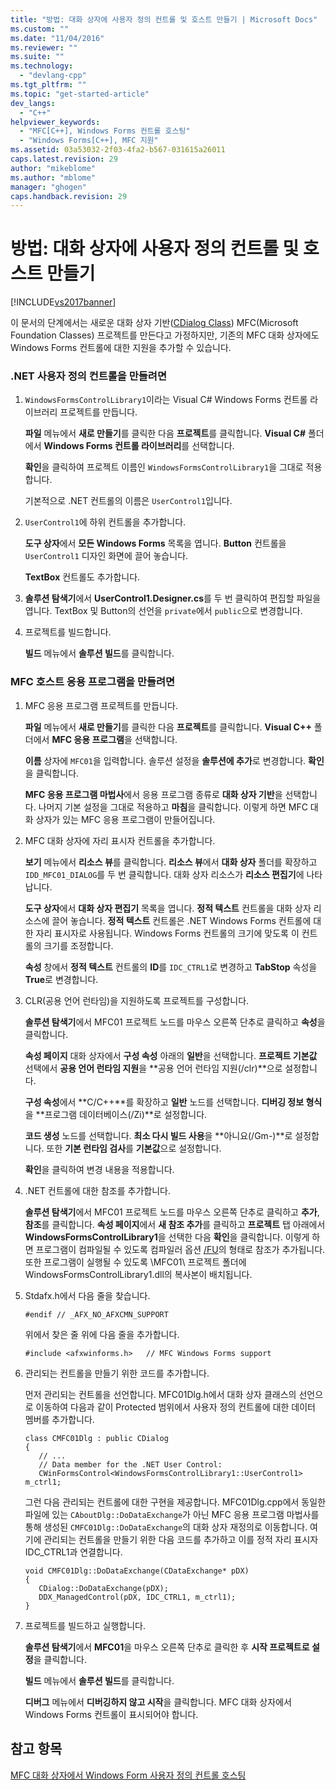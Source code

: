 ```yaml
---
title: "방법: 대화 상자에 사용자 정의 컨트롤 및 호스트 만들기 | Microsoft Docs"
ms.custom: ""
ms.date: "11/04/2016"
ms.reviewer: ""
ms.suite: ""
ms.technology: 
  - "devlang-cpp"
ms.tgt_pltfrm: ""
ms.topic: "get-started-article"
dev_langs: 
  - "C++"
helpviewer_keywords: 
  - "MFC[C++], Windows Forms 컨트롤 호스팅"
  - "Windows Forms[C++], MFC 지원"
ms.assetid: 03a53032-2f03-4fa2-b567-031615a26011
caps.latest.revision: 29
author: "mikeblome"
ms.author: "mblome"
manager: "ghogen"
caps.handback.revision: 29
---
```

# 방법: 대화 상자에 사용자 정의 컨트롤 및 호스트 만들기
[!INCLUDE[vs2017banner](../assembler/inline/includes/vs2017banner.md)]

이 문서의 단계에서는 새로운 대화 상자 기반\([CDialog Class](../mfc/reference/cdialog-class.md)\) MFC\(Microsoft Foundation Classes\) 프로젝트를 만든다고 가정하지만, 기존의 MFC 대화 상자에도 Windows Forms 컨트롤에 대한 지원을 추가할 수 있습니다.  
  
### .NET 사용자 정의 컨트롤을 만들려면  
  
1.  `WindowsFormsControlLibrary1`이라는 Visual C\# Windows Forms 컨트롤 라이브러리 프로젝트를 만듭니다.  
  
     **파일** 메뉴에서 **새로 만들기**를 클릭한 다음 **프로젝트**를 클릭합니다.  **Visual C\#** 폴더에서 **Windows Forms 컨트롤 라이브러리**를 선택합니다.  
  
     **확인**을 클릭하여 프로젝트 이름인 `WindowsFormsControlLibrary1`을 그대로 적용합니다.  
  
     기본적으로 .NET 컨트롤의 이름은 `UserControl1`입니다.  
  
2.  `UserControl1`에 하위 컨트롤을 추가합니다.  
  
     **도구 상자**에서 **모든 Windows Forms** 목록을 엽니다.  **Button** 컨트롤을 `UserControl1` 디자인 화면에 끌어 놓습니다.  
  
     **TextBox** 컨트롤도 추가합니다.  
  
3.  **솔루션 탐색기**에서 **UserControl1.Designer.cs**를 두 번 클릭하여 편집할 파일을 엽니다.  TextBox 및 Button의 선언을 `private`에서 `public`으로 변경합니다.  
  
4.  프로젝트를 빌드합니다.  
  
     **빌드** 메뉴에서 **솔루션 빌드**를 클릭합니다.  
  
### MFC 호스트 응용 프로그램을 만들려면  
  
1.  MFC 응용 프로그램 프로젝트를 만듭니다.  
  
     **파일** 메뉴에서 **새로 만들기**를 클릭한 다음 **프로젝트**를 클릭합니다.  **Visual C\+\+** 폴더에서 **MFC 응용 프로그램**을 선택합니다.  
  
     **이름** 상자에 `MFC01`을 입력합니다.  솔루션 설정을 **솔루션에 추가**로 변경합니다.  **확인**을 클릭합니다.  
  
     **MFC 응용 프로그램 마법사**에서 응용 프로그램 종류로 **대화 상자 기반**을 선택합니다.  나머지 기본 설정을 그대로 적용하고 **마침**을 클릭합니다.  이렇게 하면 MFC 대화 상자가 있는 MFC 응용 프로그램이 만들어집니다.  
  
2.  MFC 대화 상자에 자리 표시자 컨트롤을 추가합니다.  
  
     **보기** 메뉴에서 **리소스 뷰**를 클릭합니다.  **리소스 뷰**에서 **대화 상자** 폴더를 확장하고 `IDD_MFC01_DIALOG`를 두 번 클릭합니다.  대화 상자 리소스가 **리소스 편집기**에 나타납니다.  
  
     **도구 상자**에서 **대화 상자 편집기** 목록을 엽니다.  **정적 텍스트** 컨트롤을 대화 상자 리소스에 끌어 놓습니다.  **정적 텍스트** 컨트롤은 .NET Windows Forms 컨트롤에 대한 자리 표시자로 사용됩니다.  Windows Forms 컨트롤의 크기에 맞도록 이 컨트롤의 크기를 조정합니다.  
  
     **속성** 창에서 **정적 텍스트** 컨트롤의 **ID**를 `IDC_CTRL1`로 변경하고 **TabStop** 속성을 **True**로 변경합니다.  
  
3.  CLR\(공용 언어 런타임\)을 지원하도록 프로젝트를 구성합니다.  
  
     **솔루션 탐색기**에서 MFC01 프로젝트 노드를 마우스 오른쪽 단추로 클릭하고 **속성**을 클릭합니다.  
  
     **속성 페이지** 대화 상자에서 **구성 속성** 아래의 **일반**을 선택합니다.  **프로젝트 기본값** 선택에서 **공용 언어 런타임 지원**을 **공용 언어 런타임 지원\(\/clr\)**으로 설정합니다.  
  
     **구성 속성**에서 **C\/C\+\+**를 확장하고 **일반** 노드를 선택합니다.  **디버깅 정보 형식**을 **프로그램 데이터베이스\(\/Zi\)**로 설정합니다.  
  
     **코드 생성** 노드를 선택합니다.  **최소 다시 빌드 사용**을 **아니요\(\/Gm\-\)**로 설정합니다.  또한 **기본 런타임 검사**를 **기본값**으로 설정합니다.  
  
     **확인**을 클릭하여 변경 내용을 적용합니다.  
  
4.  .NET 컨트롤에 대한 참조를 추가합니다.  
  
     **솔루션 탐색기**에서 MFC01 프로젝트 노드를 마우스 오른쪽 단추로 클릭하고 **추가**, **참조**를 클릭합니다.  **속성 페이지**에서 **새 참조 추가**를 클릭하고 **프로젝트** 탭 아래에서 **WindowsFormsControlLibrary1**을 선택한 다음 **확인**을 클릭합니다.  이렇게 하면 프로그램이 컴파일될 수 있도록 컴파일러 옵션 [\/FU](../build/reference/fu-name-forced-hash-using-file.md)의 형태로 참조가 추가됩니다.  또한 프로그램이 실행될 수 있도록 \\MFC01\\ 프로젝트 폴더에 WindowsFormsControlLibrary1.dll의 복사본이 배치됩니다.  
  
5.  Stdafx.h에서 다음 줄을 찾습니다.  
  
    ```  
    #endif // _AFX_NO_AFXCMN_SUPPORT   
    ```  
  
     위에서 찾은 줄 위에 다음 줄을 추가합니다.  
  
    ```  
    #include <afxwinforms.h>   // MFC Windows Forms support  
    ```  
  
6.  관리되는 컨트롤을 만들기 위한 코드를 추가합니다.  
  
     먼저 관리되는 컨트롤을 선언합니다.  MFC01Dlg.h에서 대화 상자 클래스의 선언으로 이동하여 다음과 같이 Protected 범위에서 사용자 정의 컨트롤에 대한 데이터 멤버를 추가합니다.  
  
    ```  
    class CMFC01Dlg : public CDialog  
    {  
       // ...  
       // Data member for the .NET User Control:  
       CWinFormsControl<WindowsFormsControlLibrary1::UserControl1> m_ctrl1;  
    ```  
  
     그런 다음 관리되는 컨트롤에 대한 구현을 제공합니다.  MFC01Dlg.cpp에서 동일한 파일에 있는 `CAboutDlg::DoDataExchange`가 아닌 MFC 응용 프로그램 마법사를 통해 생성된 `CMFC01Dlg::DoDataExchange`의 대화 상자 재정의로 이동합니다. 여기에 관리되는 컨트롤을 만들기 위한 다음 코드를 추가하고 이를 정적 자리 표시자 IDC\_CTRL1과 연결합니다.  
  
    ```  
    void CMFC01Dlg::DoDataExchange(CDataExchange* pDX)  
    {  
       CDialog::DoDataExchange(pDX);  
       DDX_ManagedControl(pDX, IDC_CTRL1, m_ctrl1);  
    }  
    ```  
  
7.  프로젝트를 빌드하고 실행합니다.  
  
     **솔루션 탐색기**에서 **MFC01**을 마우스 오른쪽 단추로 클릭한 후 **시작 프로젝트로 설정**을 클릭합니다.  
  
     **빌드** 메뉴에서 **솔루션 빌드**를 클릭합니다.  
  
     **디버그** 메뉴에서 **디버깅하지 않고 시작**을 클릭합니다.  MFC 대화 상자에서 Windows Forms 컨트롤이 표시되어야 합니다.  
  
## 참고 항목  
 [MFC 대화 상자에서 Windows Form 사용자 정의 컨트롤 호스팅](../dotnet/hosting-a-windows-form-user-control-in-an-mfc-dialog-box.md)